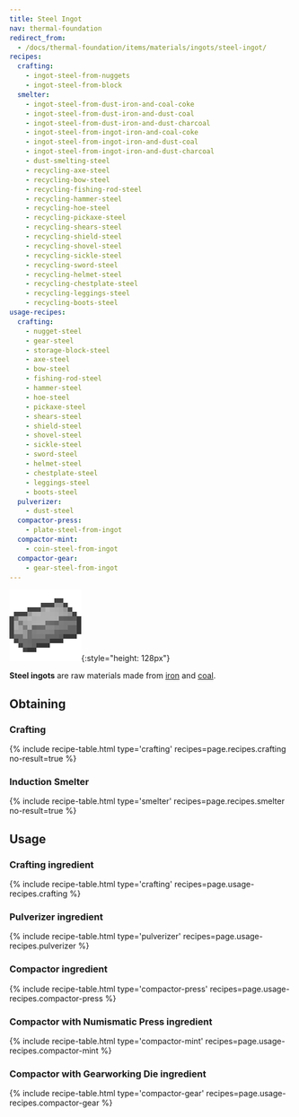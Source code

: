```yaml
---
title: Steel Ingot
nav: thermal-foundation
redirect_from:
  - /docs/thermal-foundation/items/materials/ingots/steel-ingot/
recipes:
  crafting:
    - ingot-steel-from-nuggets
    - ingot-steel-from-block
  smelter:
    - ingot-steel-from-dust-iron-and-coal-coke
    - ingot-steel-from-dust-iron-and-dust-coal
    - ingot-steel-from-dust-iron-and-dust-charcoal
    - ingot-steel-from-ingot-iron-and-coal-coke
    - ingot-steel-from-ingot-iron-and-dust-coal
    - ingot-steel-from-ingot-iron-and-dust-charcoal
    - dust-smelting-steel
    - recycling-axe-steel
    - recycling-bow-steel
    - recycling-fishing-rod-steel
    - recycling-hammer-steel
    - recycling-hoe-steel
    - recycling-pickaxe-steel
    - recycling-shears-steel
    - recycling-shield-steel
    - recycling-shovel-steel
    - recycling-sickle-steel
    - recycling-sword-steel
    - recycling-helmet-steel
    - recycling-chestplate-steel
    - recycling-leggings-steel
    - recycling-boots-steel
usage-recipes:
  crafting:
    - nugget-steel
    - gear-steel
    - storage-block-steel
    - axe-steel
    - bow-steel
    - fishing-rod-steel
    - hammer-steel
    - hoe-steel
    - pickaxe-steel
    - shears-steel
    - shield-steel
    - shovel-steel
    - sickle-steel
    - sword-steel
    - helmet-steel
    - chestplate-steel
    - leggings-steel
    - boots-steel
  pulverizer:
    - dust-steel
  compactor-press:
    - plate-steel-from-ingot
  compactor-mint:
    - coin-steel-from-ingot
  compactor-gear:
    - gear-steel-from-ingot
---
```


![Steel ingot](/assets/images/thermal-foundation/ingot-steel.png){:style="height: 128px"}


**Steel ingots** are raw materials made from
[iron](https://minecraft.gamepedia.com/Iron_Ingot) and
[coal](https://minecraft.gamepedia.com/Coal).


Obtaining
---------

### Crafting
{% include recipe-table.html type='crafting' recipes=page.recipes.crafting no-result=true %}

### Induction Smelter
{% include recipe-table.html type='smelter' recipes=page.recipes.smelter no-result=true %}


Usage
-----

### Crafting ingredient
{% include recipe-table.html type='crafting' recipes=page.usage-recipes.crafting %}

### Pulverizer ingredient
{% include recipe-table.html type='pulverizer' recipes=page.usage-recipes.pulverizer %}

### Compactor ingredient
{% include recipe-table.html type='compactor-press' recipes=page.usage-recipes.compactor-press %}

### Compactor with Numismatic Press ingredient
{% include recipe-table.html type='compactor-mint' recipes=page.usage-recipes.compactor-mint %}

### Compactor with Gearworking Die ingredient
{% include recipe-table.html type='compactor-gear' recipes=page.usage-recipes.compactor-gear %}
